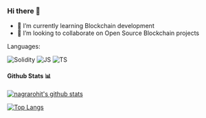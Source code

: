### Hi there 👋

- 🌱 I’m currently learning Blockchain development
- 👯 I’m looking to collaborate on Open Source Blockchain projects
 
 Languages:

<img alt="Solidity" src="https://img.shields.io/badge/Solidity-%23363636.svg?style=for-the-badge&logo=solidity&logoColor=pink"> <img alt="JS" src="https://img.shields.io/badge/JavaScript-323330?style=for-the-badge&logo=javascript&logoColor=F7DF1E"> <img alt="TS" src="https://img.shields.io/badge/TypeScript-007ACC?style=for-the-badge&logo=typescript&logoColor=white">   

#### Github Stats 📊

[![nagrarohit's github stats](https://github-readme-stats.vercel.app/api?username=nagrarohit)](https://github.com/anuraghazra/github-readme-stats)

[![Top Langs](https://github-readme-stats.vercel.app/api/top-langs/?username=nagrarohit&layout=compact)](https://github.com/nagrarohit)
